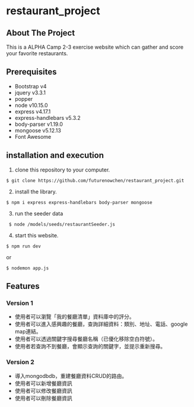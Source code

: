# restaurant_project

## About The Project
  This is a ALPHA Camp 2-3 exercise website which can gather and score your favorite restaurants.

## Prerequisites
+ Bootstrap v4
+ jquery v3.3.1
+ popper
+ node v10.15.0
+ express v4.17.1
+ express-handlebars v5.3.2
+ body-parser v1.19.0
+ mongoose v5.12.13
+ Font Awesome

## installation and execution
1. clone this repository to your computer.
 ```
 $ git clone https://github.com/futurenowchen/restaurant_project.git
 ```
2. install the library.
 ```
 $ npm i express express-handlebars body-parser mongoose
 ```
3. run the seeder data
```
 $ node /models/seeds/restaurantSeeder.js
```
4. start this website.
 ```
 $ npm run dev
 ```
or
 ```
 $ nodemon app.js
 ```
## Features
### Version 1
+ 使用者可以瀏覽「我的餐廳清單」資料庫中的評分。
+ 使用者可以進入感興趣的餐廳，查詢詳細資料：類別、地址、電話、google map連結。
+ 使用者可以透過關鍵字搜尋餐廳名稱（已優化移除空白符號）。
+ 使用者若查詢不到餐廳，會顯示查詢的關鍵字，並提示重新搜尋。

### Version 2
+ 導入mongodbdb，重建餐廳資料CRUD的路由。
+ 使用者可以新增餐廳資訊
+ 使用者可以修改餐廳資訊
+ 使用者可以刪除餐廳資訊